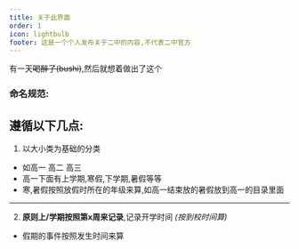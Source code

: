 ```yaml
---
title: 关于此界面
order: 1
icon: lightbulb
footer: 这是一个个人发布关于二中的内容,不代表二中官方
---
```


有一天~~喝醉了(bushi)~~,然后就想着做出了这个  

### 命名规范:   
**遵循以下几点:**   
---
 1. 以大小类为基础的分类   
  - 如高一 高二 高三   
  - 高一下面有上学期,寒假,下学期,暑假等等   
  - 寒,暑假按照放假时所在的年级来算,如高一结束放的暑假放到高一的目录里面   
---
 2. **原则上/学期按照第x周来记录**,记录开学时间 *(按到校时间算)*      
- 假期的事件按照发生时间来算  
